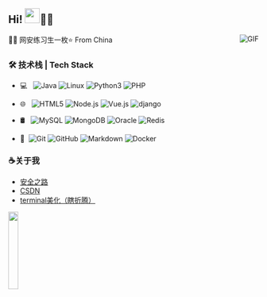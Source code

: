 
## Hi! <img src="https://raw.githubusercontent.com/iampavangandhi/iampavangandhi/master/gifs/Hi.gif" width="30px">🏳️‍🌈</h2>

<img align="right" alt="GIF" src="https://media.giphy.com/media/13HgwGsXF0aiGY/giphy.gif" />

👩‍💻 网安练习生一枚⭐️ From China


### 🛠 技术栈 | Tech Stack
- 💻 &#160; ![Java](https://img.shields.io/badge/-Java-333333?style=flat&logo=Java&logoColor=007396)
![Linux](https://img.shields.io/badge/-Linux-333333?style=flat&logo=Linux&logoColor=FCC624)
![Python3](https://img.shields.io/badge/-Python-333333?style=flat&logo=python&logoColor=FCC624)
![PHP](https://img.shields.io/badge/-PHP-5466b8?style=flat&logo=php&logoColor=white)

- 🌐 &#160; ![HTML5](https://img.shields.io/badge/-HTML5-333333?style=flat&logo=HTML5)
![Node.js](https://img.shields.io/badge/-Node.js-333333?style=flat&logo=node.js)
![Vue.js](https://img.shields.io/badge/-VueJS-333333?style=flat&logo=Vue.js)
![django](https://img.shields.io/badge/-django-333333?style=flat&logo=django)
- 🛢 &#160; ![MySQL](https://img.shields.io/badge/-MySQL-333333?style=flat&logo=mysql)
![MongoDB](https://img.shields.io/badge/-MongoDB-333333?style=flat&logo=mongodb)
![Oracle](https://img.shields.io/badge/-Oracle-333333?style=flat&logo=Oracle)
![Redis](https://img.shields.io/badge/-Redis-DC382D?style=flat&logo=redis&logoColor=ffffff)
- 🔧 &#160;![Git](https://img.shields.io/badge/-Git-333333?style=flat&logo=git)
![GitHub](https://img.shields.io/badge/-GitHub-333333?style=flat&logo=github)
![Markdown](https://img.shields.io/badge/-Markdown-333333?style=flat&logo=markdown)
![Docker](https://img.shields.io/badge/-Docker-333333?style=flat&logo=docker)


### ☕关于我
- [安全之路](https://github.com/hxysaury/The-Road-to-Safety/tree/main)
- [CSDN](https://blog.csdn.net/ZhaoSong_)
- [terminal美化（瞎折腾）](https://github.com/hxysaury/winterminal-config)

<p align="left">
  
  <img src="https://media.giphy.com/media/jpVnC65DmYeyRL4LHS/giphy.gif" width="20%">
</p>

